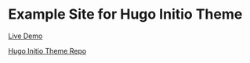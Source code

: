 # Example Site for Hugo Initio Theme

[Live Demo](https://miguelsimoni.github.io/hugo-initio-site/)

[Hugo Initio Theme Repo](https://github.com/miguelsimoni/hugo-initio)
